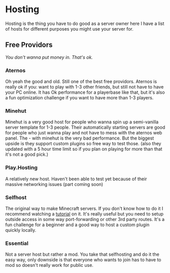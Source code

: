 # Hosting
Hosting is the thing you have to do good as a server owner here I have a list of hosts for different purposes you might use your server for.
## Free Providors
_You don't wanna put money in. That's ok._
### Aternos
Oh yeah the good and old. Still one of the best free providors. Aternos is really ok if you: want to play with 1-3 other friends, but still not have to have your PC online. It has Ok performance for a playerbase like that, but it's also a fun optimization challenge if you want to have more than 1-3 players. 
### Minehut
Minehut is a very good host for people who wanna spin up a semi-vanilla server template for 1-3 people. Their automatically starting servers are good for people who just wanna play and not have to mess with the aternos web panel. The - with minehut is the very bad performance. But the biggest upside is they support custom plugins so free way to test those. (also they updated with a 5 hour time limit so if you plan on playing for more than that it's not a good pick.)
### Play.Hosting
A relatively new host. Haven't been able to test yet because of their massive networking issues (part coming soon)
### Selfhost
The original way to make Minecraft servers. If you don't know how to do it I recommend watching a [tutorial](https://youtu.be/VfzkLJ8skew?si=Kw9wzjuPVFV-rk97) on it. It's really useful but you need to setup outside access in some way port-forwarding or other 3rd party routes. It's a fun challenge for a beginner and a good way to host a custom plugin quickly locally. 
### Essential
Not a server host but rather a mod. You take that selfhosting and do it the easy way, only downside is that everyone who wants to join has to have to mod so doesn't really work for public use.
